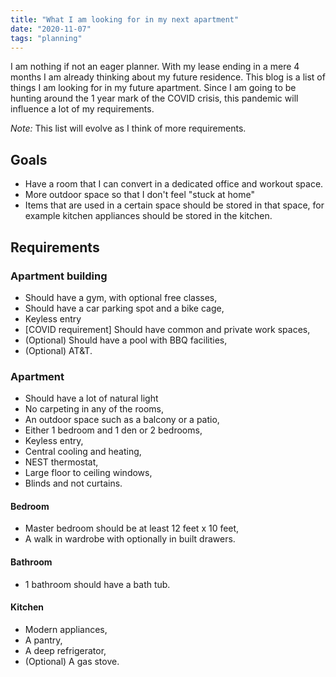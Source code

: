 ```yaml
---
title: "What I am looking for in my next apartment"
date: "2020-11-07"
tags: "planning"
---
```


I am nothing if not an eager planner. With my lease ending in a mere 4 months I am already thinking about my future residence. This blog is a list of things I am looking for in my future apartment. Since I am going to be hunting around the 1 year mark of the COVID crisis, this pandemic will influence a lot of my requirements.

*Note:* This list will evolve as I think of more requirements.

## Goals
- Have a room that I can convert in a dedicated office and workout space. 
- More outdoor space so that I don't feel "stuck at home"
- Items that are used in a certain space should be stored in that space, for example kitchen appliances should be stored in the kitchen. 

## Requirements

### Apartment building
- Should have a gym, with optional free classes,
- Should have a car parking spot and a bike cage,
- Keyless entry
- [COVID requirement] Should have common and private work spaces,
- (Optional) Should have a pool with BBQ facilities,
- (Optional) AT&T.

### Apartment 
- Should have a lot of natural light
- No carpeting in any of the rooms,
- An outdoor space such as a balcony or a patio,
- Either 1 bedroom and 1 den or 2 bedrooms,
- Keyless entry,
- Central cooling and heating,
- NEST thermostat,
- Large floor to ceiling windows, 
- Blinds and not curtains.

#### Bedroom
- Master bedroom should be at least 12 feet x 10 feet,
- A walk in wardrobe with optionally in built drawers.

#### Bathroom 
- 1 bathroom should have a bath tub.

#### Kitchen 
- Modern appliances,
- A pantry,
- A deep refrigerator, 
- (Optional) A gas stove.